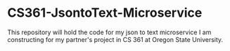 # CS361-JsontoText-Microservice
This repository will hold the code for my json to text microservice I am constructing for my partner's project in CS 361 at Oregon State University. 
